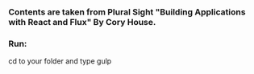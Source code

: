### Contents are taken from Plural Sight "Building Applications with React and Flux" By Cory House.
### Run:
cd to your folder and type gulp
